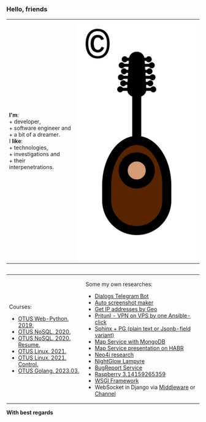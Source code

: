 ### Hello, friends


<TABLE style="border:none;"><TR  style="border:none;">
  <TD style="border:none;"> <B>I'm</B>:<br>+ developer,<br>+ software engineer and<br>+ a bit of a dreamer.<br>I <B>like</B>:<br>+ technologies,<br>+ investigations and<br>+ their interpenetrations.</TD>
  <TD style="border:none;"> <IMG SRC="https://github.com/BorisPlus/SVG/blob/5521ce02a1c28f5e4666f4e754aeb49de98fe171/INSTRUMENTS/lutna.svg" </TD>
</TR><TABLE>

<TABLE style="border:none;"><TR  style="border:none;">
  <TD style="border:none;">
    
Courses:
* [OTUS Web-Python. 2019.](https://github.com/BorisPlus/OTUS_web_python_2019) 
* [OTUS NoSQL. 2020.](https://github.com/BorisPlus/otus_nosql_2020)
* [OTUS NoSQL. 2020. Resume.](https://github.com/BorisPlus/otus_nosql) 
* [OTUS Linux. 2021.](https://github.com/BorisPlus/otus_linux)
* [OTUS Linux. 2021. Control.](https://github.com/BorisPlus/otus_linux_control)
* [OTUS Golang. 2023.03.](https://github.com/BorisPlus/OTUS-Go-2023-03)
    
</TD>
<TD style="border:none;"> 
  
Some my own researches:
* [Dialogs Telegram Bot](https://github.com/BorisPlus/dialogs_bot) 
* [Auto screenshot maker](https://github.com/BorisPlus/scr33nsh0t) 
* [Get IP addresses by Geo](https://github.com/BorisPlus/4it.me) 
* [Pritunl - VPN on VPS by one Ansible-click](https://github.com/BorisPlus/ansible_pritunl) 
* [Sphinx + PG (plain text or Jsonb-field variant)](https://github.com/BorisPlus/sphinx_and_postgres) 
* [Map Service with MongoDB](https://github.com/BorisPlus/mongodb_geo) 
* [Map Service presentation on HABR](https://habr.com/ru/articles/550294/)  
* [Neo4j research](https://github.com/BorisPlus/neo4j_example) 
* [NightGlow Lampyre](https://github.com/BorisPlus/night_glow) 
* [BugReport Service](https://github.com/BorisPlus/BugReport) 
* [Raspberry 3.14159265359](https://github.com/BorisPlus/3.14159265359) 
* [WSGI Framework](https://github.com/BorisPlus/dummy_wsgi_framework) 
* WebSocket in Django via [Middleware](https://github.com/BorisPlus/django_websocket_middleware) or [Channel](https://github.com/BorisPlus/django_websocket_channels)
  
 </TD>
</TR><TABLE>

__With best regards__
